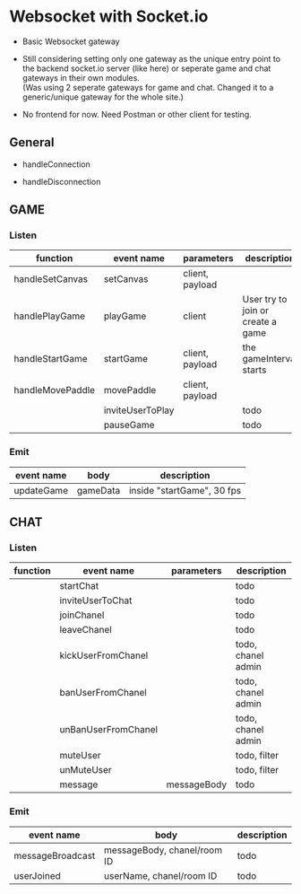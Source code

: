 # Websocket with Socket.io

- Basic Websocket gateway

- Still considering setting only one gateway as the unique entry point to the backend socket.io server (like here) or seperate game and chat gateways in their own modules.  
  (Was using 2 seperate gateways for game and chat. Changed it to a generic/unique gateway for the whole site.)

- No frontend for now. Need Postman or other client for testing.

## General

- handleConnection

- handleDisconnection

## GAME

### Listen

| function         | event name       | parameters      | description                       |
| ---------------- | ---------------- | --------------- | --------------------------------- |
| handleSetCanvas  | setCanvas        | client, payload |                                   |
| handlePlayGame   | playGame         | client          | User try to join or create a game |
| handleStartGame  | startGame        | client, payload | the gameInterval starts           |
| handleMovePaddle | movePaddle       | client, payload |
|                  | inviteUserToPlay |                 | todo                              |
|                  | pauseGame        |                 | todo                              |

### Emit

| event name | body     | description                |
| ---------- | -------- | -------------------------- |
| updateGame | gameData | inside "startGame", 30 fps |

## CHAT

### Listen

| function | event name          | parameters  | description        |
| -------- | ------------------- | ----------- | ------------------ |
|          | startChat           |             | todo               |
|          | inviteUserToChat    |             | todo               |
|          | joinChanel          |             | todo               |
|          | leaveChanel         |             | todo               |
|          | kickUserFromChanel  |             | todo, chanel admin |
|          | banUserFromChanel   |             | todo, chanel admin |
|          | unBanUserFromChanel |             | todo, chanel admin |
|          | muteUser            |             | todo, filter       |
|          | unMuteUser          |             | todo, filter       |
|          | message             | messageBody | todo               |

### Emit

| event name       | body                        | description |
| ---------------- | --------------------------- | ----------- |
| messageBroadcast | messageBody, chanel/room ID | todo        |
| userJoined       | userName, chanel/room ID    | todo        |
